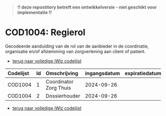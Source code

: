 > **!! deze repostitory betreft een ontwikkelversie - niet geschikt voor implementatie !!**

# COD1004: Regierol
Gecodeerde aanduiding van de rol van de aanbieder in de coordinatie, organisatie en/of afstemming van zorgverlening aan client of patient.


* [terug naar volledige iWlz codelijst](../../iWlz-codelijsten.md)

| Codelijst | Id | Omschrijving | ingangsdatum | expiratiedatum | mutatiedatum | mutatie |
| :-- | :-- | :-- | :-- | :-- | :-- | :-- |
| COD1004 | 1 | Coordinator Zorg Thuis | 2024-09-26 |  | 2024-09-26 | toegevoegd |
| COD1004 | 2 | Dossierhouder | 2024-09-26 |  | 2024-09-26 | toegevoegd |


* [terug naar volledige iWlz codelijst](../../iWlz-codelijsten.md)
